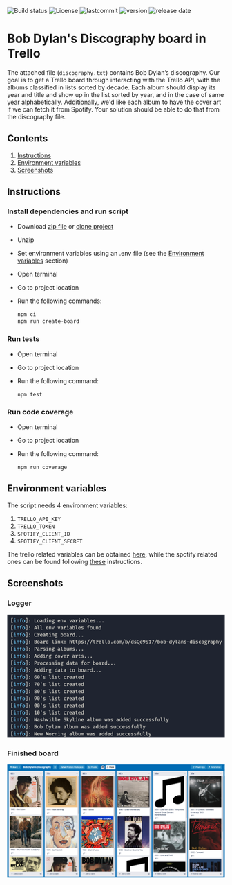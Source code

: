 ![Build status](https://github.com/rafapirotto/discography/actions/workflows/node.js.yml/badge.svg)
![License](https://img.shields.io/github/license/rafapirotto/discography)
![lastcommit](https://img.shields.io/github/last-commit/rafapirotto/discography)
![version](https://img.shields.io/github/v/release/rafapirotto/discography)
![release date](https://img.shields.io/github/release-date/rafapirotto/discography)



# Bob Dylan's Discography board in Trello

The attached file (`discography.txt`) contains Bob Dylan’s discography. Our goal is to get a Trello board through interacting with the Trello API, with the albums classified in lists sorted by decade. Each album should display its year and title and show up in the list sorted by year, and in the case of same year alphabetically. Additionally, we'd like each album to have the cover art if we can fetch it from Spotify. Your solution should be able to do that from the discography file.

## Contents
1. [Instructions](#instructions)
2. [Environment variables](#environment-variables)
3. [Screenshots](#screenshots)

## Instructions
### Install dependencies and run script

* Download [zip file](https://github.com/rafapirotto/discography/archive/main.zip) or [clone project](https://github.com/rafapirotto/discography/tree/main)

* Unzip
* Set environment variables using an .env file (see the [Environment variables](#Environment-variables) section)
* Open terminal
* Go to project location
* Run the following commands:

      npm ci
      npm run create-board
    
### Run tests

* Open terminal
* Go to project location
* Run the following command:

      npm test

### Run code coverage 

* Open terminal
* Go to project location
* Run the following command:

      npm run coverage

## Environment variables

The script needs 4 environment variables:
1. `TRELLO_API_KEY`
2. `TRELLO_TOKEN`
3. `SPOTIFY_CLIENT_ID`
4. `SPOTIFY_CLIENT_SECRET`

The trello related variables can be obtained [here](https://trello.com/app-key), while the spotify related ones can be found following [these](https://developer.spotify.com/documentation/general/guides/authorization/app-settings/) instructions.


## Screenshots
### Logger
![trello board](./assets/logger.png)
### Finished board
![trello board](./assets/final-board.png)